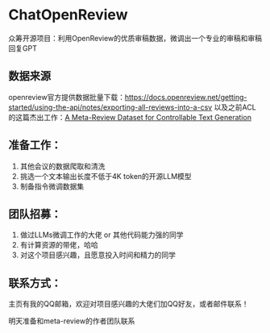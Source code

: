 # ChatOpenReview
众筹开源项目：利用OpenReview的优质审稿数据，微调出一个专业的审稿和审稿回复GPT


## 数据来源
openreview官方提供数据批量下载：https://docs.openreview.net/getting-started/using-the-api/notes/exporting-all-reviews-into-a-csv
以及之前ACL的这篇杰出工作：[A Meta-Review Dataset for Controllable Text Generation](https://github.com/Shen-Chenhui/MReD)

## 准备工作：
1. 其他会议的数据爬取和清洗
2. 挑选一个文本输出长度不低于4K token的开源LLM模型
3. 制备指令微调数据集

## 团队招募：
1. 做过LLMs微调工作的大佬 or 其他代码能力强的同学
2. 有计算资源的带佬，哈哈
3. 对这个项目感兴趣，且愿意投入时间和精力的同学

## 联系方式：
主页有我的QQ邮箱，欢迎对项目感兴趣的大佬们加QQ好友，或者邮件联系！

明天准备和meta-review的作者团队联系
